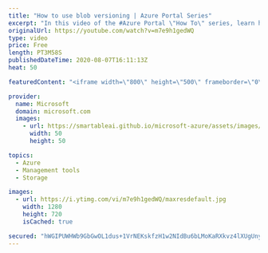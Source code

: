 ```yaml
---
title: "How to use blob versioning | Azure Portal Series"
excerpt: "In this video of the #Azure Portal \"How To\" series, learn how to automatically maintain previous versions of your blob and restore an earlier version of your blob if it is erroneously modified or deleted.   Try out these features in the Azure portal: https://portal.azure.com  Keep connected on Twitter:"
originalUrl: https://youtube.com/watch?v=m7e9h1gedWQ
type: video
price: Free
length: PT3M58S
publishedDateTime: 2020-08-07T16:11:13Z
heat: 50

featuredContent: "<iframe width=\"800\" height=\"500\" frameborder=\"0\" src=\"https://www.youtube.com/embed/m7e9h1gedWQ\" allow=\"accelerometer; autoplay; encrypted-media; gyroscope; picture-in-picture\" allowfullscreen></iframe>"

provider:
  name: Microsoft
  domain: microsoft.com
  images:
    - url: https://smartableai.github.io/microsoft-azure/assets/images/organizations/microsoft.com-50x50.jpg
      width: 50
      height: 50

topics:
  - Azure
  - Management tools
  - Storage

images:
  - url: https://i.ytimg.com/vi/m7e9h1gedWQ/maxresdefault.jpg
    width: 1280
    height: 720
    isCached: true

secured: "hWGIPUWHWb9GbGwOL1dus+1VrNEKskfzH1w2NIdBu6bLMoKaRXkvz4lXUgUnyn/GkSD923nAHsoHiqXXNrNnTSBKQgfW/TntizshWuV4yaBxrEr3ik2RwBxDcxxUMgUu3atFdrwq7DdHKqOo1vYBhUEdYcryNc+aCvxQtxrRkAF+FtsXp0KHQgQHGMcm0vQtqlg6Ku2CrqSEHyJPxsbEn9CDYc/sdoWa9Ez6cktKydFiY753fOaT7y6V48JUsrGP1xzCvMt/twqTbWFFJBSqR4C93dZwqagdYOswfNcRyQr+ugs5PzAw293w4o3UZj5cw5kzepD+JT8WS5QIaoXUvmfWRdulKJNLbzHHUGK2BMJOZAtpb4x+NyCyIeBjzyv5oc1TaEih3c/6lgWdXNNc52z5ma1XeCsLpaIjFzWRZoQ=;JFI4WGmh+DLxG/VwzD67/g=="
---
```


